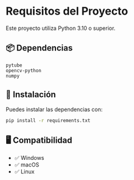# Requisitos del Proyecto

Este proyecto utiliza Python 3.10 o superior.

## 📦 Dependencias

```text
pytube
opencv-python
numpy
```

## 🔧 Instalación
Puedes instalar las dependencias con:

```bash
pip install -r requirements.txt
```

## 🖥️ Compatibilidad

- ✅ Windows
- ✅ macOS
- ✅ Linux

